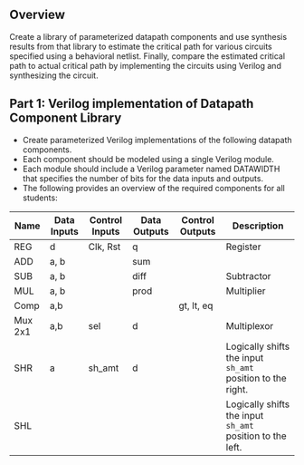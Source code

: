 ## Overview

Create a library of parameterized datapath components and use synthesis results
from that library to estimate the critical path for various circuits specified
using a behavioral netlist. Finally, compare the estimated critical path to
actual critical path by implementing the circuits using Verilog and synthesizing
the circuit.

## Part 1: Verilog implementation of Datapath Component Library

- Create parameterized Verilog implementations of the following datapath
  components.
- Each component should be modeled using a single Verilog module.
- Each module should include a Verilog parameter named DATAWIDTH that specifies
  the number of bits for the data inputs and outputs.
- The following provides an overview of the required components for all
  students:

| Name    | Data Inputs | Control Inputs | Data Outputs | Control Outputs | Description                                                |
| ------- | ----------- | -------------- | ------------ | --------------- | ---------------------------------------------------------- |
| REG     | d           | Clk, Rst       | q            |                 | Register                                                   |
| ADD     | a, b        |                | sum          |                 |                                                            |
| SUB     | a, b        |                | diff         |                 | Subtractor                                                 |
| MUL     | a, b        |                | prod         |                 | Multiplier                                                 |
| Comp    | a,b         |                |              | gt, lt, eq      |                                                            |
| Mux 2x1 | a,b         | sel            | d            |                 | Multiplexor                                                |
| SHR     | a           | sh_amt         | d            |                 | Logically shifts the input `sh_amt` position to the right. |
| SHL     |             |                |              |                 | Logically shifts the input `sh_amt` position to the left.  |
